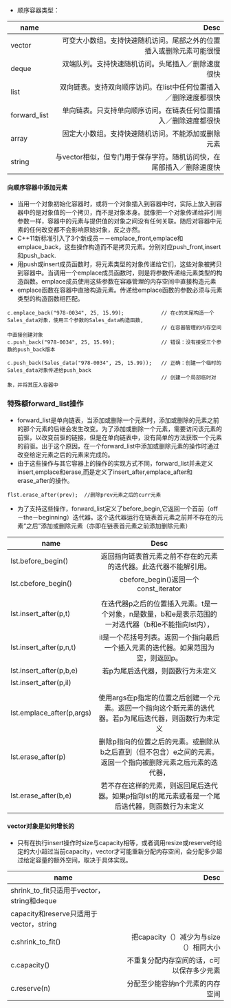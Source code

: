 + 顺序容器类型：

| name        | Desc  |
| ------------- |-----:|
|vector      | 可变大小数组。支持快速随机访问。尾部之外的位置插入或删除元素可能很慢|
|deque      | 双端队列。支持快速随机访问。头尾插入／删除速度很快 |
|list| 双向链表。支持双向顺序访问。在list中任何位置插入／删除速度都很快 |
|forward_list|  单向链表。只支持单向顺序访问。在链表任何位置插入／删除速度都很快 |
|array|  固定大小数组。支持快速随机访问。不能添加或删除元素 |
|string|  与vector相似，但专门用于保存字符。随机访问快，在尾部插入／删除速度快 |

#### 向顺序容器中添加元素
+ 当用一个对象初始化容器时，或将一个对象插入到容器中时，实际上放入到容器中的是对象值的一个拷贝，而不是对象本身。就像把一个对象传递给非引用参数一样，容器中的元素与提供值的对象之间没有任何关联。随后对容器中元素的任何改变都不会影响原始对象，反之亦然。
+ C++11新标准引入了3个新成员－－emplace_front,emplace和emplace_back，这些操作构造而不是拷贝元素。分别对应push_front,insert和push_back.
+ 用push或insert成员函数时，将元素类型的对象传递给它们，这些对象被拷贝到容器中。当调用一个emplace成员函数时，则是将参数传递给元素类型的构造函数。emplace成员使用这些参数在容器管理的内存空间中直接构造元素
+ emplace函数在容器中直接构造元素。传递给emplace函数的参数必须与元素类型的构造函数相匹配。
```
c.emplace_back("978-0034", 25, 15.99);            // 在c的末尾构造一个Sales_data对象，使用三个参数的Sales_data构造函数,
                                                  // 在容器管理的内存空间中直接创建对象
c.push_back("978-0034", 25, 15.99);               // 错误：没有接受三个参数的push_back版本

c.push_back(Sales_data("978-0034", 25, 15.99));   // 正确：创建一个临时的Sales_data对象传递给push_back
                                                  // 创建一个局部临时对象，并将其压入容器中
```

### 特殊额forward_list操作
+ forward_list是单向链表，当添加或删除一个元素时，添加或删除的元素之前的那个元素的后继会发生改变。为了添加或删除一个元素，需要访问该元素的前驱，以改变前驱的链接，但是在单向链表中，没有简单的方法获取一个元素的前驱。出于这个原因，在一个forward_list中添加或删除元素的操作时通过改变给定元素之后的元素来完成的。
+ 由于这些操作与其它容器上的操作的实现方式不同，forward_list并未定义insert,emplace和erase,而是定义了insert_after,emplace_after和erase_after的操作。
```
flst.erase_after(prev);  //删除prev元素之后的curr元素
```
+ 为了支持这些操作，forward_list定义了before_begin,它返回一个首前（off－the－beginning）迭代器。这个迭代器运行在链表首元素之前并不存在的元素“之后”添加或删除元素（亦即在链表首元素之前添加删除元素）

| name        | Desc  |
| ------------- |:-----:|
|lst.before_begin()     | 返回指向链表首元素之前不存在的元素的迭代器。此迭代器不能解引用。|
|lst.cbefore_begin()     |cbefore_begin()返回一个const_iterator |
|     | |
|lst.insert_after(p,t)| 在迭代器p之后的位置插入元素。t是一个对象，n是数量，b和e是表示范围的一对迭代器（b和e不能指向lst内）， |
|lst.insert_after(p,n,t)|  il是一个花括号列表。返回一个指向最后一个插入元素的迭代器。如果范围为空，则返回p。 |
|lst.insert_after(p,b,e)|  若p为尾后迭代器，则函数行为未定义 |
|lst.insert_after(p,il)|  |
| |  |
|lst.emplace_after(p,args)|使用args在p指定的位置之后创建一个元素。返回一个指向这个新元素的迭代器。若p为尾后迭代器，则函数行为未定义|
|lst.erase_after(p)| 删除p指向的位置之后的元素。或删除从b之后直到（但不包含）e之间的元素。返回一个指向被删除元素之后元素的迭代器， |
|lst.erase_after(b,e)|若不存在这样的元素，则返回尾后迭代器。如果p指向lst的尾元素或者是一个尾后迭代器，则函数行为未定义 |

#### vector对象是如何增长的
+ 只有在执行insert操作时size与capacity相等，或者调用resize或reserve时给定的大小超过当前capacity，vector才可能重新分配内存空间，会分配多少超过给定容量的额外空间，取决于具体实现。

| name        | Desc  |
| ------------- |-----:|
| shrink_to_fit只适用于vector，string和deque|
| capacity和reserve只适用于vector，string|
|c.shrink_to_fit()      | 把capacity（）减少为与size（）相同大小|
|c.capacity()      | 不重复分配内存空间的话，c可以保存多少元素 |
|c.reserve(n)| 分配至少能容纳n个元素的内存空间 |

